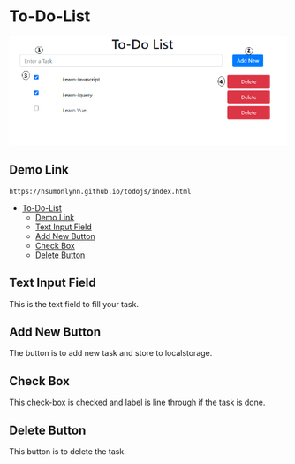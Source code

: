 # To-Do-List

![ToDo Image](image/todo.png)

## Demo Link
```
https://hsumonlynn.github.io/todojs/index.html

```


- [To-Do-List](#to-do-list)
  - [Demo Link](#demo-link)
  - [Text Input Field](#text-input-field)
  - [Add New Button](#add-new-button)
  - [Check Box](#check-box)
  - [Delete Button](#delete-button)

## Text Input Field

This is the text field to fill your task.

## Add New Button

The button is to add new task and store to localstorage.

## Check Box

This check-box is checked and label is line through if the task is done.

## Delete Button

This button is to delete the task.